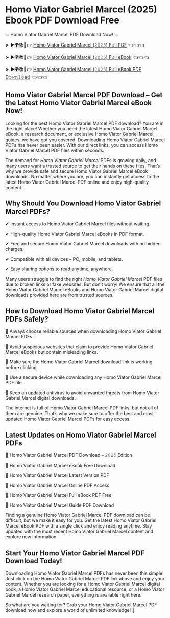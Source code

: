 # Homo Viator Gabriel Marcel (2025) Ebook PDF Download Free

💥 Homo Viator Gabriel Marcel PDF Download Now! 💥

➤ ►🌍📚📱👉 [Homo Viator Gabriel Marcel (𝟸𝟶𝟸𝟻) F𝚞ll PDF](https://getpdf.xyz/homo-viator-gabriel-marcel) 👈👈👈


➤ ►🌍📚📱👉 [Homo Viator Gabriel Marcel (𝟸𝟶𝟸𝟻) F𝚞ll eBook](https://getpdf.xyz/homo-viator-gabriel-marcel) 👈👈👈


➤ ►🌍📚📱👉 [Homo Viator Gabriel Marcel (𝟸𝟶𝟸𝟻) F𝚞ll eBook PDF D𝚘𝚠𝚗𝚕𝚘a𝚍](https://getpdf.xyz/homo-viator-gabriel-marcel) 👈👈👈


## Homo Viator Gabriel Marcel PDF Download – Get the Latest Homo Viator Gabriel Marcel eBook Now!

Looking for the best Homo Viator Gabriel Marcel PDF download? You are in the right place! Whether you need the latest Homo Viator Gabriel Marcel eBook, a research document, or exclusive Homo Viator Gabriel Marcel guides, we have got you covered. Downloading Homo Viator Gabriel Marcel PDFs has never been easier. With our direct links, you can access Homo Viator Gabriel Marcel PDF files within seconds.

The demand for *Homo Viator Gabriel Marcel* PDFs is growing daily, and many users want a trusted source to get their hands on these files. That’s why we provide safe and secure Homo Viator Gabriel Marcel eBook downloads. No matter where you are, you can instantly get access to the latest Homo Viator Gabriel Marcel PDF online and enjoy high-quality content.

## Why Should You Download Homo Viator Gabriel Marcel PDFs?

✔ Instant access to Homo Viator Gabriel Marcel files without waiting.

✔ High-quality Homo Viator Gabriel Marcel eBooks in PDF format.

✔ Free and secure Homo Viator Gabriel Marcel downloads with no hidden charges.

✔ Compatible with all devices – PC, mobile, and tablets.

✔ Easy sharing options to read anytime, anywhere.

Many users struggle to find the right *Homo Viator Gabriel Marcel* PDF files due to broken links or fake websites. But don’t worry! We ensure that all the Homo Viator Gabriel Marcel eBooks and Homo Viator Gabriel Marcel digital downloads provided here are from trusted sources.

## How to Download Homo Viator Gabriel Marcel PDFs Safely?

📌 Always choose reliable sources when downloading Homo Viator Gabriel Marcel PDFs.

📌 Avoid suspicious websites that claim to provide Homo Viator Gabriel Marcel eBooks but contain misleading links.

📌 Make sure the Homo Viator Gabriel Marcel download link is working before clicking.

📌 Use a secure device while downloading any Homo Viator Gabriel Marcel PDF file.

📌 Keep an updated antivirus to avoid unwanted threats from Homo Viator Gabriel Marcel digital downloads.

The internet is full of Homo Viator Gabriel Marcel PDF links, but not all of them are genuine. That’s why we make sure to offer the best and most updated Homo Viator Gabriel Marcel PDFs for easy access.

## Latest Updates on Homo Viator Gabriel Marcel PDFs

🔹 Homo Viator Gabriel Marcel PDF Download – 𝟸𝟶𝟸𝟻 Edition

🔹 Homo Viator Gabriel Marcel eBook Free Download

🔹 Homo Viator Gabriel Marcel Latest Version PDF

🔹 Homo Viator Gabriel Marcel Online PDF Access

🔹 Homo Viator Gabriel Marcel Full eBook PDF Free

🔹 Homo Viator Gabriel Marcel Guide PDF Download

Finding a genuine Homo Viator Gabriel Marcel PDF download can be difficult, but we make it easy for you. Get the latest Homo Viator Gabriel Marcel eBook PDF with a single click and enjoy reading anytime. Stay updated with the most recent Homo Viator Gabriel Marcel content and explore new information.

## Start Your Homo Viator Gabriel Marcel PDF Download Today!

Downloading Homo Viator Gabriel Marcel PDFs has never been this simple! Just click on the Homo Viator Gabriel Marcel PDF link above and enjoy your content. Whether you are looking for a Homo Viator Gabriel Marcel digital book, a Homo Viator Gabriel Marcel educational resource, or a Homo Viator Gabriel Marcel research paper, everything is available right here.

So what are you waiting for? Grab your Homo Viator Gabriel Marcel PDF download now and explore a world of unlimited knowledge! 🚀
